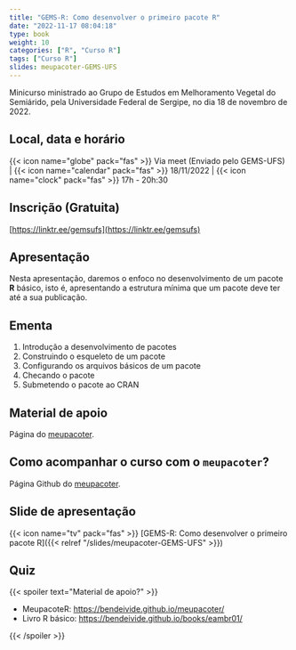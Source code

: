 ```yaml
---
title: "GEMS-R: Como desenvolver o primeiro pacote R" 
date: "2022-11-17 08:04:18"
type: book
weight: 10
categories: ["R", "Curso R"]
tags: ["Curso R"]
slides: meupacoter-GEMS-UFS
---
```


Minicurso ministrado ao Grupo de Estudos em Melhoramento Vegetal do Semiárido, pela Universidade Federal de Sergipe, no dia 18 de novembro de 2022.

<!--more-->

## Local, data e horário

{{< icon name="globe" pack="fas" >}} Via meet (Enviado pelo GEMS-UFS) | {{< icon name="calendar" pack="fas" >}} 18/11/2022 | {{< icon name="clock" pack="fas" >}} 17h - 20h:30

## Inscrição (Gratuita)

[https://linktr.ee/gemsufs](https://linktr.ee/gemsufs)

## Apresentação

Nesta apresentação, daremos o enfoco no desenvolvimento de um pacote **R** básico, isto é, apresentando a estrutura mínima que um pacote deve ter até a sua publicação.

## Ementa

1. Introdução a desenvolvimento de pacotes
2. Construindo o esqueleto de um pacote
3. Configurando os arquivos básicos de um pacote
4. Checando o pacote
5. Submetendo o pacote ao CRAN

## Material de apoio

Página do [meupacoter](https://bendeivide.github.io/meupacoter/index.html).

## Como acompanhar o curso com o `meupacoter`?

Página Github do [meupacoter](https://github.com/bendeivide/meupacoter).


## Slide de apresentação


{{< icon name="tv" pack="fas" >}} [GEMS-R: Como desenvolver o primeiro pacote R]({{< relref "/slides/meupacoter-GEMS-UFS" >}})


## Quiz

{{< spoiler text="Material de apoio?" >}}

- MeupacoteR: <https://bendeivide.github.io/meupacoter/>
- Livro R básico: <https://bendeivide.github.io/books/eambr01/>

{{< /spoiler >}}




